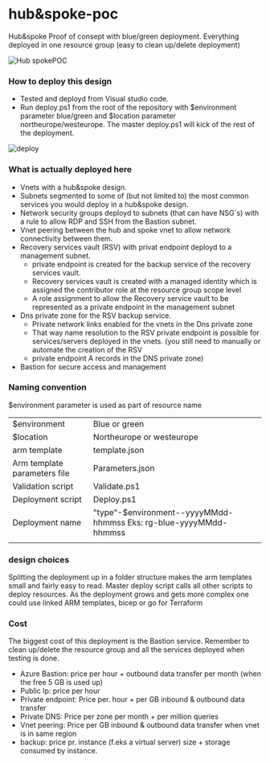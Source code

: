 # hub&spoke-poc
Hub&spoke Proof of consept with blue/green deployment. Everything deployed in one resource group (easy to clean up/delete deployment)

![Hub spokePOC](https://user-images.githubusercontent.com/16702714/122814569-b0709500-d2d4-11eb-95ac-eacde70769e2.png)


### How to deploy this design
* Tested and deployd from Visual studio code. 
* Run deploy.ps1 from the root of the repository with $environment parameter blue/green and $location parameter northeurope/westeurope. The master deploy.ps1 will kick of the rest of the deployment.

![deploy](https://user-images.githubusercontent.com/16702714/122814554-a9e21d80-d2d4-11eb-951f-8a4a77f0a511.PNG)


### What is actually deployed here
* Vnets with a hub&spoke design. 
* Subnets segmented to some of (but not limited to) the most common services you would deploy in a hub&spoke design.
* Network security groups deployd to subnets (that can have NSG`s) with a rule to allow RDP and SSH from the Bastion subnet. 
* Vnet peering between the hub and spoke vnet to allow network connectivity between them.
* Recovery services vault (RSV) with privat endpoint deployd to a management subnet.
    * private endpoint is created for the backup service of the recovery services vault.
    * Recovery services vault is created with a managed identity which is assigned the contributor role at the resource group scope level
    * A role assignment to allow the Recovery service vault to be represented as a private endpoint in the management subnet
* Dns private zone for the RSV backup service. 
    * Private network links enabled for the vnets in the Dns private zone 
    * That way name resolution to the RSV private endpoint is possible for services/servers deployed in the vnets. (you still need to manually or automate the creation of the RSV
    * private endpoint A records in the DNS private zone) 
* Bastion for secure access and management

### Naming convention
$environment parameter is used as part of resource name

|                              |                                                                    |
| :--------------------------- | :----------------------------------------------------------------- |
| $environment                 | Blue or green                                                      |
| $location                    | Northeurope or westeurope
| arm template                 | template.json                                                      |
| Arm template parameters file | Parameters.json                                                    |
| Validation script            | Validate.ps1                                                       |
| Deployment script            | Deploy.ps1                                                         |
| Deployment name              | "type"-$environment--yyyyMMdd-hhmmss  Eks: rg-blue-yyyyMMdd-hhmmss |
|                              |                                                                    |


### design choices
Splitting the deployment up in a folder structure makes the arm templates small and fairly easy to read. Master deploy script calls all other scripts to deploy resources.
As the deployment grows and gets more complex one could use linked ARM templates, bicep or go for Terraform

### Cost
The biggest cost of this deployment is the Bastion service. Remember to clean up/delete the resource group and all the services deployed when testing is done. 
* Azure Bastion: price per hour + outbound data transfer per month (when the free 5 GB is used up)
* Public Ip: price per hour
* Private endpoint: Price per. hour + per GB inbound & outbound data transfer
* Private DNS: Price per zone per month + per million queries
* Vnet peering: Price per GB inbound & outbound data transfer when vnet is in same region
* backup: price pr. instance (f.eks a virtual server) size + storage consumed by instance.
